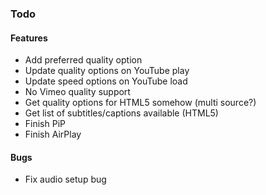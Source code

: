 ### Todo

#### Features
- Add preferred quality option
- Update quality options on YouTube play
- Update speed options on YouTube load
- No Vimeo quality support
- Get quality options for HTML5 somehow (multi source?)
- Get list of subtitles/captions available (HTML5)
- Finish PiP
- Finish AirPlay

#### Bugs
- Fix audio setup bug